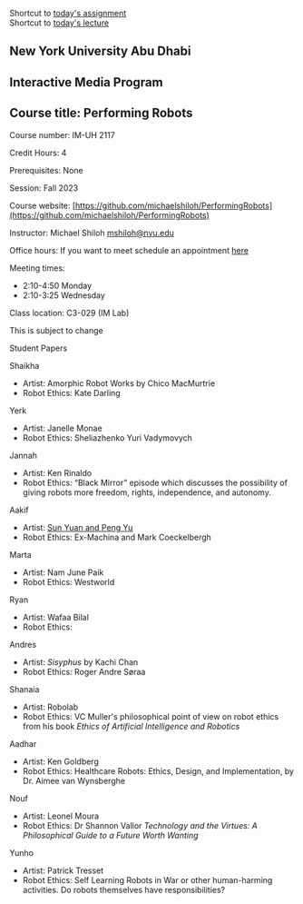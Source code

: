 Shortcut to [today's assignment](#todays-assignment)  
Shortcut to [today's lecture](#todays-lecture)

## New York University Abu Dhabi  
## Interactive Media Program
## Course title: Performing Robots
Course number: IM-UH 2117  

Credit Hours: 4     

Prerequisites: None     

Session: Fall 2023       

Course website:
[https://github.com/michaelshiloh/PerformingRobots](https://github.com/michaelshiloh/PerformingRobots)  

Instructor: Michael Shiloh mshiloh@nyu.edu   

Office hours: If you want to meet schedule an appointment [here](https://calendly.com/michaelshiloh/office_hours)

Meeting times:    
- 2:10-4:50 Monday     
- 2:10-3:25 Wednesday     

Class location: C3-029 (IM Lab)

This is subject to change

Student Papers

Shaikha
- Artist: Amorphic Robot Works by Chico MacMurtrie
- Robot Ethics: Kate Darling 

Yerk
- Artist: Janelle Monae
- Robot Ethics: Sheliazhenko Yuri Vadymovych

Jannah
- Artist: Ken Rinaldo
- Robot Ethics: “Black Mirror” episode which discusses the possibility of
  giving robots more freedom, rights, independence, and autonomy. 

Aakif
- Artist: [Sun Yuan and Peng Yu](http://www.sunyuanpengyu.com/works/all.html)
- Robot Ethics: Ex-Machina and Mark Coeckelbergh 

Marta
- Artist: Nam June Paik
- Robot Ethics: Westworld

Ryan
- Artist: Wafaa Bilal
- Robot Ethics: 

Andres
- Artist:  *Sisyphus* by Kachi Chan
- Robot Ethics: Roger Andre Søraa 

Shanaia
- Artist: Robolab
- Robot Ethics: VC Muller's philosophical point of view on robot ethics from his book *Ethics of Artificial Intelligence and Robotics*

Aadhar
- Artist: Ken Goldberg
- Robot Ethics: Healthcare Robots: Ethics, Design, and Implementation, by Dr.
  Aimee van Wynsberghe

Nouf
- Artist: Leonel Moura
- Robot Ethics: Dr Shannon Vallor *Technology and the Virtues: A Philosophical Guide to a Future Worth Wanting*

Yunho
- Artist: Patrick Tresset
- Robot Ethics: Self Learning Robots in War or other human-harming activities. Do robots themselves have responsibilities?
